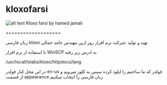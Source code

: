 # kloxofarsi
![alt text](https://raw.githubusercontent.com/phamed/kloxofarsi/branch/path/to/user-logo.png)
Kloxo farsi by hamed jamali

===================

زبان فارسی  kloxo
تهیه و تولید :شرکت نرم افزار روز ارین مهندس حامد جمالی

با استفاده از نرم افزار WinSCP  به ادرس زیر رفته 

/usr/local/lxlabs/kloxo/httpdocs/lang


در این محل کنار فولدر en-us فولدر که ما ساختیم را اپلود کرده 
سپس به کلوز  میرویم و از قسمت appearance زبان فارسی را انتخاب میکنیم

